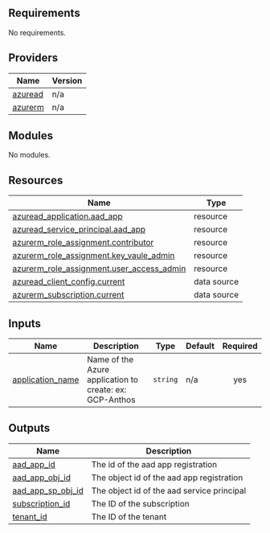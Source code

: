 <!-- BEGIN_TF_DOCS -->
## Requirements

No requirements.

## Providers

| Name | Version |
|------|---------|
| <a name="provider_azuread"></a> [azuread](#provider\_azuread) | n/a |
| <a name="provider_azurerm"></a> [azurerm](#provider\_azurerm) | n/a |

## Modules

No modules.

## Resources

| Name | Type |
|------|------|
| [azuread_application.aad_app](https://registry.terraform.io/providers/hashicorp/azuread/latest/docs/resources/application) | resource |
| [azuread_service_principal.aad_app](https://registry.terraform.io/providers/hashicorp/azuread/latest/docs/resources/service_principal) | resource |
| [azurerm_role_assignment.contributor](https://registry.terraform.io/providers/hashicorp/azurerm/latest/docs/resources/role_assignment) | resource |
| [azurerm_role_assignment.key_vaule_admin](https://registry.terraform.io/providers/hashicorp/azurerm/latest/docs/resources/role_assignment) | resource |
| [azurerm_role_assignment.user_access_admin](https://registry.terraform.io/providers/hashicorp/azurerm/latest/docs/resources/role_assignment) | resource |
| [azuread_client_config.current](https://registry.terraform.io/providers/hashicorp/azuread/latest/docs/data-sources/client_config) | data source |
| [azurerm_subscription.current](https://registry.terraform.io/providers/hashicorp/azurerm/latest/docs/data-sources/subscription) | data source |

## Inputs

| Name | Description | Type | Default | Required |
|------|-------------|------|---------|:--------:|
| <a name="input_application_name"></a> [application\_name](#input\_application\_name) | Name of the Azure application to create: ex: GCP-Anthos | `string` | n/a | yes |

## Outputs

| Name | Description |
|------|-------------|
| <a name="output_aad_app_id"></a> [aad\_app\_id](#output\_aad\_app\_id) | The id of the aad app registration |
| <a name="output_aad_app_obj_id"></a> [aad\_app\_obj\_id](#output\_aad\_app\_obj\_id) | The object id of the aad app registration |
| <a name="output_aad_app_sp_obj_id"></a> [aad\_app\_sp\_obj\_id](#output\_aad\_app\_sp\_obj\_id) | The object id of the aad service principal |
| <a name="output_subscription_id"></a> [subscription\_id](#output\_subscription\_id) | The ID of the subscription |
| <a name="output_tenant_id"></a> [tenant\_id](#output\_tenant\_id) | The ID of the tenant |
<!-- END_TF_DOCS -->